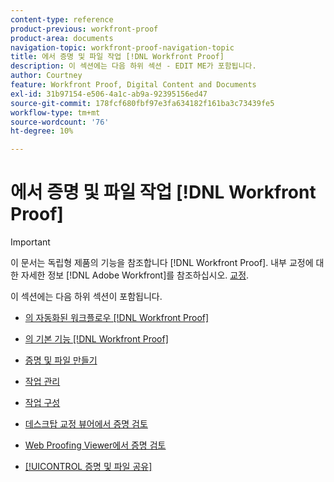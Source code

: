 ```yaml
---
content-type: reference
product-previous: workfront-proof
product-area: documents
navigation-topic: workfront-proof-navigation-topic
title: 에서 증명 및 파일 작업 [!DNL Workfront Proof]
description: 이 섹션에는 다음 하위 섹션 - EDIT ME가 포함됩니다.
author: Courtney
feature: Workfront Proof, Digital Content and Documents
exl-id: 31b97154-e506-4a1c-ab9a-92395156ed47
source-git-commit: 178fcf680fbf97e3fa634182f161ba3c73439fe5
workflow-type: tm+mt
source-wordcount: '76'
ht-degree: 10%

---
```


# 에서 증명 및 파일 작업 [!DNL Workfront Proof]

>[!IMPORTANT]
>
>이 문서는 독립형 제품의 기능을 참조합니다 [!DNL Workfront Proof]. 내부 교정에 대한 자세한 정보 [!DNL Adobe Workfront]를 참조하십시오. [교정](../../review-and-approve-work/proofing/proofing.md).

이 섹션에는 다음 하위 섹션이 포함됩니다.

* [의 자동화된 워크플로우 [!DNL Workfront Proof]](../../workfront-proof/wp-work-proofsfiles/automated-workflow/automated-workflow.md)
* [의 기본 기능 [!DNL Workfront Proof]](../../workfront-proof/wp-work-proofsfiles/basic-features/basic-features.md)
* [증명 및 파일 만들기](../../workfront-proof/wp-work-proofsfiles/create-proofs-and-files/create-proofs-and-files.md)
* [작업 관리](../../workfront-proof/wp-work-proofsfiles/manage-your-work/manage-your-work.md)
* [작업 구성](../../workfront-proof/wp-work-proofsfiles/organize-your-work/organize-your-work.md)
* [데스크탑 교정 뷰어에서 증명 검토](../../workfront-proof/wp-work-proofsfiles/review-proofs-dpv/review-proofs-in-desktop-proofing-viewer.md)

   <!--
  <li data-mc-conditions="QuicksilverOrClassic.Draft mode"><a href="../../workfront-proof/wp-work-proofsfiles/review-proofs-lpv/review-proofs-in-the-lpv.md" class="MCXref xref" xrefformat="{para}">Review proofs in the Legacy Proofing Viewer</a> </li>
  -->

* [Web Proofing Viewer에서 증명 검토](../../workfront-proof/wp-work-proofsfiles/review-proofs-wpv/review-proofs-in-wpv.md)
* [[!UICONTROL 증명 및 파일 공유]](../../workfront-proof/wp-work-proofsfiles/share-proofs-and-files/share-proofs-and-files.md)
